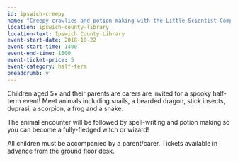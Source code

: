 ```yaml
---
id: ipswich-creepy
name: "Creepy crawlies and potion making with the Little Scientist Company for ages 5+ - 2pm session"
location: ipswich-county-library
location-text: Ipswich County Library
event-start-date: 2018-10-22
event-start-time: 1400
event-end-time: 1500
event-ticket-price: 5
event-category: half-term
breadcrumb: y
---
```


Children aged 5+ and their parents are carers are invited for a spooky half-term event! Meet animals including snails, a bearded dragon, stick insects, duprasi, a scorpion, a frog and a snake.

The animal encounter will be followed by spell-writing and potion making so you can become a fully-fledged witch or wizard!

All children must be accompanied by a parent/carer. Tickets available in advance from the ground floor desk.
